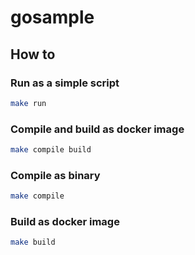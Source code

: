 # gosample

## How to

### Run as a simple script
```bash
make run
```

### Compile and build as docker image
```bash
make compile build
```

### Compile as binary
```bash
make compile
```

### Build as docker image
```bash
make build
```
